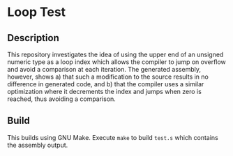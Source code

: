 # Loop Test

## Description

This repository investigates the idea of using the upper end of an unsigned
numeric type as a loop index which allows the compiler to jump on overflow and
avoid a comparison at each iteration. The generated assembly, however, shows a)
that such a modification to the source results in no difference in generated
code, and b) that the compiler uses a similar optimization where it decrements
the index and jumps when zero is reached, thus avoiding a comparison.

## Build

This builds using GNU Make. Execute `make` to build `test.s` which contains the
assembly output.
